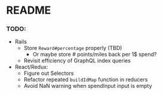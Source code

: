# README

### TODO:
  - Rails
    - Store `Reward#percentage` properly (TBD)
      - Or maybe store # points/miles back per 1$ spend?
    - Revisit efficiency of GraphQL index queries
  - React/Redux:
    - Figure out Selectors
    - Refactor repeated `buildIdMap` function in reducers
    - Avoid NaN warning when spendInput input is empty
